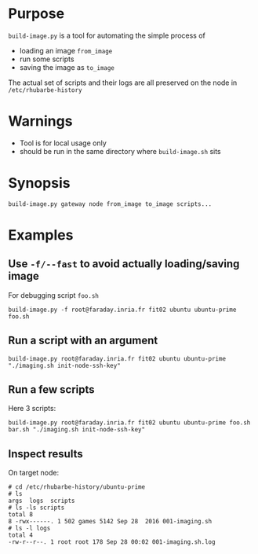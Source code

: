 # Purpose

`build-image.py` is a tool for automating the simple process of

* loading an image `from_image`
* run some scripts
* saving the image as `to_image`

The actual set of scripts and their logs are all preserved on the node in `/etc/rhubarbe-history`

# Warnings

* Tool is for local usage only
* should be run in the same directory where `build-image.sh` sits

# Synopsis

```
build-image.py gateway node from_image to_image scripts...
```

# Examples

## Use `-f/--fast` to avoid actually loading/saving image

For debugging script `foo.sh`

```
build-image.py -f root@faraday.inria.fr fit02 ubuntu ubuntu-prime foo.sh
```

## Run a script with an argument
```
build-image.py root@faraday.inria.fr fit02 ubuntu ubuntu-prime "./imaging.sh init-node-ssh-key"
```

## Run a few scripts

Here 3 scripts:

```
build-image.py root@faraday.inria.fr fit02 ubuntu ubuntu-prime foo.sh bar.sh "./imaging.sh init-node-ssh-key"
```

## Inspect results

On target node:

```
# cd /etc/rhubarbe-history/ubuntu-prime
# ls
args  logs  scripts
# ls -ls scripts
total 8
8 -rwx------. 1 502 games 5142 Sep 28  2016 001-imaging.sh
# ls -l logs
total 4
-rw-r--r--. 1 root root 178 Sep 28 00:02 001-imaging.sh.log
```
